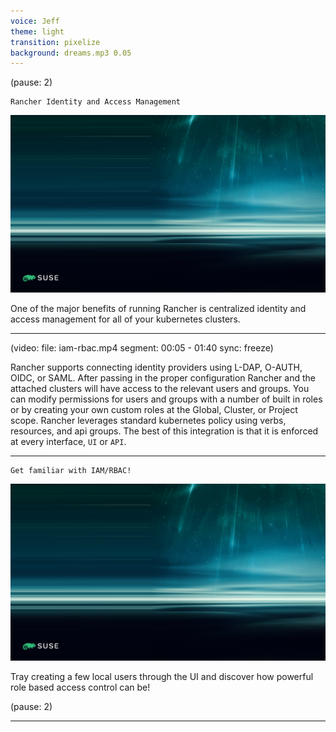 ```yaml
---
voice: Jeff
theme: light
transition: pixelize
background: dreams.mp3 0.05
---
```


(pause: 2)

```
Rancher Identity and Access Management
```

![](background.png)

<!-- Start Script -->
One of the major benefits of running Rancher is centralized identity and access management for all of your kubernetes clusters.
<!-- End Script -->

---

(video:
  file: iam-rbac.mp4
  segment: 00:05 - 01:40
  sync: freeze)

<!-- Start Script -->
Rancher supports connecting identity providers using L-DAP, O-AUTH, OIDC, or SAML.
After passing in the proper configuration Rancher and the attached clusters will have access to the relevant users and groups.
You can modify permissions for users and groups with a number of built in roles or by creating your own custom roles at the Global, Cluster, or Project scope. Rancher leverages standard kubernetes policy using verbs, resources, and api groups.
The best of this integration is that it is enforced at every interface, `UI` or `API`.
<!-- End Script -->

---

```
Get familiar with IAM/RBAC!
```

![](background.png)

<!-- Start Script -->
Tray creating a few local users through the UI and discover how powerful role based access control can be!
<!-- End Script -->

(pause: 2)

---
